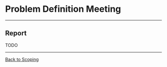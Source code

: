 # Problem Definition Meeting

---
## Report

TODO

---
[Back to Scoping](../../../1-scoping/index.md)